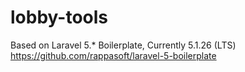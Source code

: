 # lobby-tools

Based on Laravel 5.* Boilerplate, Currently 5.1.26 (LTS)
https://github.com/rappasoft/laravel-5-boilerplate